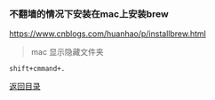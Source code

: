 ### 不翻墙的情况下安装在mac上安装brew
https://www.cnblogs.com/huanhao/p/installbrew.html

> mac 显示隐藏文件夹 

    shift+cmmand+.


[返回目录](../../README.md)